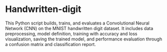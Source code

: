 # Handwritten-digit
This Python script builds, trains, and evaluates a Convolutional Neural Network (CNN) on the MNIST handwritten digit dataset. It includes data preprocessing, model definition, training with accuracy and loss visualization, saving the trained model, and performance evaluation through a confusion matrix and classification report.
